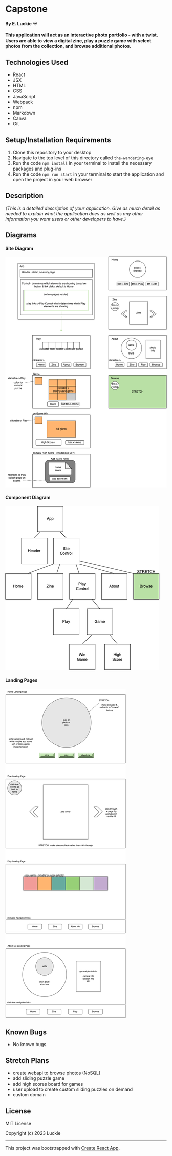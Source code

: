 # Capstone

#### By E. Luckie ☀️

#### This application will act as an interactive photo portfolio - with a twist. Users are able to view a digital zine, play a puzzle game with select photos from the collection, and browse additional photos.

<!-- ### Table of Contents

_{add clickable or dropdown}_
 -->

## Technologies Used

* React
* JSX
* HTML
* CSS
* JavaScript
* Webpack
* npm
* Markdown
* Canva
* Git
<!-- * NoSQL - backend -->
<!-- * Firebase -->

## Setup/Installation Requirements

1. Clone this repository to your desktop
2. Navigate to the top level of this directory called ``the-wandering-eye``
3. Run the code ``npm install`` in your terminal to install the necessary packages and plug-ins
4. Run the code ``npm run start`` in your terminal to start the application and open the project in your web browser


## Description

_{This is a detailed description of your application. Give as much detail as needed to explain what the application does as well as any other information you want users or other developers to have.}_

<!-- [Click here](https://eluckie.github.io/_______/) to view the live version of this webpage. -->


## Diagrams

#### Site Diagram
![site diagram](./src/img/capstone-site-diagram.png)

#### Component Diagram
![component diagram](./src/img/capstone-component-diagram.png)

#### Landing Pages
![diagram of landing pages for home, zine, play, and about me pages](./src/img/capstone-landing-pages.png)

## Known Bugs

* No known bugs.

## Stretch Plans
* create webapi to browse photos (NoSQL)
* add sliding puzzle game
* add high scores board for games
* user upload to create custom sliding puzzles on demand
* custom domain
<!-- * EASTER EGG - hidden onClick that does annoying little window.alert popup -->

## License

MIT License

Copyright (c) 2023 Luckie

__________

This project was bootstrapped with [Create React App](https://github.com/facebook/create-react-app).